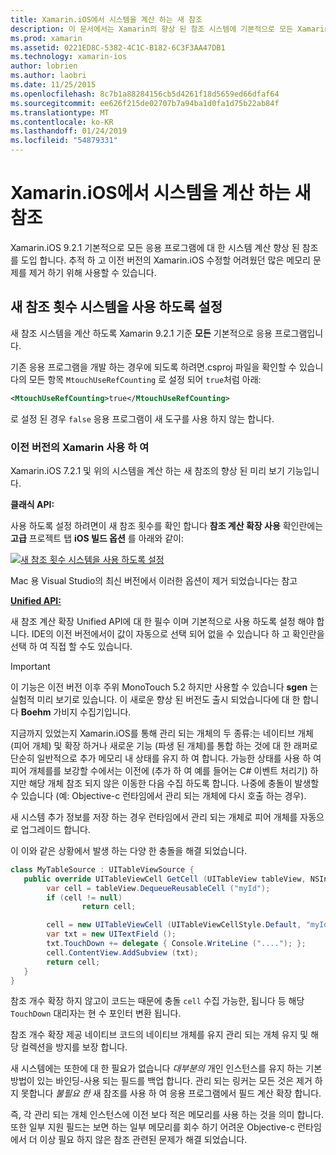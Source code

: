 ```yaml
---
title: Xamarin.iOS에서 시스템을 계산 하는 새 참조
description: 이 문서에서는 Xamarin의 향상 된 참조 시스템에 기본적으로 모든 Xamarin.iOS 응용 프로그램에서 사용을 계산을 설명 합니다.
ms.prod: xamarin
ms.assetid: 0221ED8C-5382-4C1C-B182-6C3F3AA47DB1
ms.technology: xamarin-ios
author: lobrien
ms.author: laobri
ms.date: 11/25/2015
ms.openlocfilehash: 8c7b1a88284156cb5d4261f18d5659ed66dfaf64
ms.sourcegitcommit: ee626f215de02707b7a94ba1d0fa1d75b22ab84f
ms.translationtype: MT
ms.contentlocale: ko-KR
ms.lasthandoff: 01/24/2019
ms.locfileid: "54879331"
---
```

# <a name="new-reference-counting-system-in-xamarinios"></a>Xamarin.iOS에서 시스템을 계산 하는 새 참조

Xamarin.iOS 9.2.1 기본적으로 모든 응용 프로그램에 대 한 시스템 계산 향상 된 참조를 도입 합니다. 추적 하 고 이전 버전의 Xamarin.iOS 수정할 어려웠던 많은 메모리 문제를 제거 하기 위해 사용할 수 있습니다.

## <a name="enabling-the-new-reference-counting-system"></a>새 참조 횟수 시스템을 사용 하도록 설정

새 참조 시스템을 계산 하도록 Xamarin 9.2.1 기준 **모든** 기본적으로 응용 프로그램입니다.

기존 응용 프로그램을 개발 하는 경우에 되도록 하려면.csproj 파일을 확인할 수 있습니다의 모든 항목 `MtouchUseRefCounting` 로 설정 되어 `true`처럼 아래:

```xml
<MtouchUseRefCounting>true</MtouchUseRefCounting>
```

로 설정 된 경우 `false` 응용 프로그램이 새 도구를 사용 하지 않는 합니다.

### <a name="using-older-versions-of-xamarin"></a>이전 버전의 Xamarin 사용 하 여

Xamarin.iOS 7.2.1 및 위의 시스템을 계산 하는 새 참조의 향상 된 미리 보기 기능입니다.

**클래식 API:**

사용 하도록 설정 하려면이 새 참조 횟수를 확인 합니다 **참조 계산 확장 사용** 확인란에는 **고급** 프로젝트 탭 **iOS 빌드 옵션** 를 아래와 같이: 

[![](newrefcount-images/image1.png "새 참조 횟수 시스템을 사용 하도록 설정")](newrefcount-images/image1.png#lightbox)

Mac 용 Visual Studio의 최신 버전에서 이러한 옵션이 제거 되었습니다는 참고

 **[Unified API:](~/cross-platform/macios/unified/index.md)**

 새 참조 계산 확장 Unified API에 대 한 필수 이며 기본적으로 사용 하도록 설정 해야 합니다. IDE의 이전 버전에서이 값이 자동으로 선택 되어 없을 수 있습니다 하 고 확인란을 선택 하 여 직접 할 수도 있습니다.

    
> [!IMPORTANT]
> 이 기능은 이전 버전 이후 주위 MonoTouch 5.2 하지만 사용할 수 있습니다 **sgen** 는 실험적 미리 보기로 있습니다. 이 새로운 향상 된 버전도 출시 되었습니다에 대 한 합니다 **Boehm** 가비지 수집기입니다.


지금까지 있었는지 Xamarin.iOS를 통해 관리 되는 개체의 두 종류:는 네이티브 개체 (피어 개체) 및 확장 하거나 새로운 기능 (파생 된 개체)를 통합 하는 것에 대 한 래퍼로 단순히 일반적으로 추가 메모리 내 상태를 유지 하 여 합니다. 가능한 상태를 사용 하 여 피어 개체를를 보강할 수에서는 이전에 (추가 하 여 예를 들어는 C# 이벤트 처리기) 하지만 해당 개체 참조 되지 않은 이동한 다음 수집 하도록 합니다. 나중에 충돌이 발생할 수 있습니다 (예: Objective-c 런타임에서 관리 되는 개체에 다시 호출 하는 경우).

새 시스템 추가 정보를 저장 하는 경우 런타임에서 관리 되는 개체로 피어 개체를 자동으로 업그레이드 합니다.

이 이와 같은 상황에서 발생 하는 다양 한 충돌을 해결 되었습니다.

```csharp
class MyTableSource : UITableViewSource {
   public override UITableViewCell GetCell (UITableView tableView, NSIndexPath indexPath) {
        var cell = tableView.DequeueReusableCell ("myId");
        if (cell != null)
                return cell;

        cell = new UITableViewCell (UITableViewCellStyle.Default, "myId");
        var txt = new UITextField ();
        txt.TouchDown += delegate { Console.WriteLine ("...."); };
        cell.ContentView.AddSubview (txt);
        return cell;
   }
}
```

참조 개수 확장 하지 않고이 코드는 때문에 충돌 `cell` 수집 가능한, 됩니다 등 해당 `TouchDown` 대리자는 현 수 포인터 변환 됩니다.

참조 개수 확장 제공 네이티브 코드의 네이티브 개체를 유지 관리 되는 개체 유지 및 해당 컬렉션을 방지를 보장 합니다.

새 시스템에는 또한에 대 한 필요가 없습니다 *대부분의* 개인 인스턴스를 유지 하는 기본 방법이 있는 바인딩-사용 되는 필드를 백업 합니다. 관리 되는 링커는 모든 것은 제거 하지 못합니다 *불필요 한* 새 참조를 사용 하 여 응용 프로그램에서 필드 계산 확장 합니다.

즉, 각 관리 되는 개체 인스턴스에 이전 보다 적은 메모리를 사용 하는 것을 의미 합니다. 또한 일부 지원 필드는 보면 하는 일부 메모리를 회수 하기 어려운 Objective-c 런타임에서 더 이상 필요 하지 않은 참조 관련된 문제가 해결 되었습니다.
